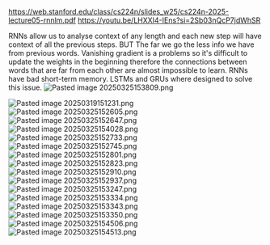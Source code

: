 https://web.stanford.edu/class/cs224n/slides_w25/cs224n-2025-lecture05-rnnlm.pdf
https://youtu.be/LHXXI4-IEns?si=2Sb03nQcP7jdWhSR

RNNs allow us to analyse context of any length and each new step will have context of all the previous steps. 
BUT
The far we go the less info we have from previous words. Vanishing gradient is a problems so it's difficult to update the weights in the beginning therefore the connections between words that are far from each other are almost impossible to learn. RNNs have bad short-term memory. LSTMs and GRUs where designed to solve this issue.
![Pasted image 20250325153809.png](80582ce826cae2bdb1bafe7ad5438a80.png)


![Pasted image 20250319151231.png](Pasted%20image%2020250319151231.png)
![Pasted image 20250325152605.png](c9ee10ccee4f407d462d6be4e41fba57.png)![Pasted image 20250325152647.png](f302e2ac06e66c2baf8c0c51188e287f.png)![Pasted image 20250325154028.png](afb4a868e15563a4fd9a2bf54c2c2d77.png)![Pasted image 20250325152733.png](46eb4ed63b331e03b4b1a79108db0dd6.png)![Pasted image 20250325152745.png](80e9069481e76a9e814de2ecab20f56c.png)![Pasted image 20250325152801.png](69b8cda60f8d0b6ef93995f81f2a0287.png)![Pasted image 20250325152823.png](347637804f41f6335c64f69cce8d2550.png)![Pasted image 20250325152910.png](89a42a448fdb9251331ba61cebf3750f.png)![Pasted image 20250325152937.png](fb2c111fa9ceed222fbca78833525e06.png)![Pasted image 20250325153247.png](eabbf64063d7d30f6c8cce9ae4293e45.png)![Pasted image 20250325153334.png](cbf416bf4a3602a13b06c933f94c4a62.png)![Pasted image 20250325153343.png](30ad1ab144681f386c8b7016bc02f2e7.png)![Pasted image 20250325153350.png](99ac48dc4f1e1b0df047943b96325060.png)
![Pasted image 20250325154506.png](46f2181f7c712b9b7d2b097d8d19b31d.png)![Pasted image 20250325154513.png](e15dcc6ddc3f1fd00f670e065ff09600.png)